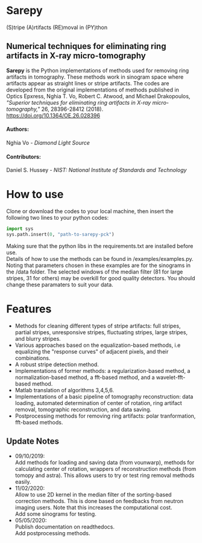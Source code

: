 # Sarepy
(S)tripe (A)rtifacts (RE)moval in (PY)thon
## Numerical techniques for eliminating ring artifacts in X-ray micro-tomography

**Sarepy** is the Python implementations of methods used for removing ring artifacts in tomography.
 These methods work in sinogram space where artifacts appear as straight lines or stripe artifacts.
 The codes are developed from the original implementations of methods published in Optics Epxress,
 Nghia T. Vo, Robert C. Atwood, and Michael Drakopoulos, *"Superior techniques for eliminating ring artifacts in X-ray micro-tomography,"*
26, 28396-28412 (2018). https://doi.org/10.1364/OE.26.028396

#### Authors:

Nghia Vo - *Diamond Light Source*

#### Contributors:

Daniel S. Hussey - *NIST: National Institute of Standards and Technology* 

How to use
==========
Clone or download the codes to your local machine, then insert the following two lines to your python codes:  
```python
import sys  
sys.path.insert(0, "path-to-sarepy-pck")
```
Making sure that the python libs in the requirements.txt are installed before use.  
Details of how to use the methods can be found in /examples/examples.py. Noting that parameters chosen in these examples are for the sinograms in the /data folder. The selected windows of the median filter (81 for large stripes, 31 for others) may be overkill for good quality detectors. You should change these paramaters to suit your data.

Features
========
- Methods for cleaning different types of stripe artifacts: full stripes, partial stripes, unresponsive stripes, fluctuating stripes, large stripes, and blurry stripes.
- Various approaches based on the equalization-based methods, i.e equalizing the "response curves" of adjacent pixels, and their combinations.
- A robust stripe detection method.
- Implementations of former methods: a regularization-based method, a normalization-based method, a fft-based method, and a wavelet-fft-based method. 
- Matlab translation of algorithms 3,4,5,6.
- Implementations of a basic pipeline of tomography reconstruction: data loading, automated determination of center of rotation, ring artifact removal, tomographic reconstruction, and data saving.
- Postprocessing methods for removing ring artifacts: polar tranformation, fft-based methods.

Update Notes
------------
- 09/10/2019:  
   Add methods for loading and saving data (from vounwarp), methods for calculating center of rotation, wrappers of reconstruction methods (from tomopy and astra). This allows users to try or test ring removal methods easily.
- 11/02/2020:  
   Allow to use 2D kernel in the median filter of the sorting-based correction methods. This is done based on feedbacks from neutron imaging users. Note that this increases the computational cost.  
   Add some sinograms for testing.
- 05/05/2020:  
   Publish documentation on readthedocs.  
   Add postprocessing methods.
   
